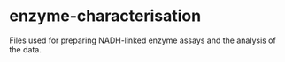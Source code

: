 # enzyme-characterisation
Files used for preparing NADH-linked enzyme assays and the analysis of the data.
